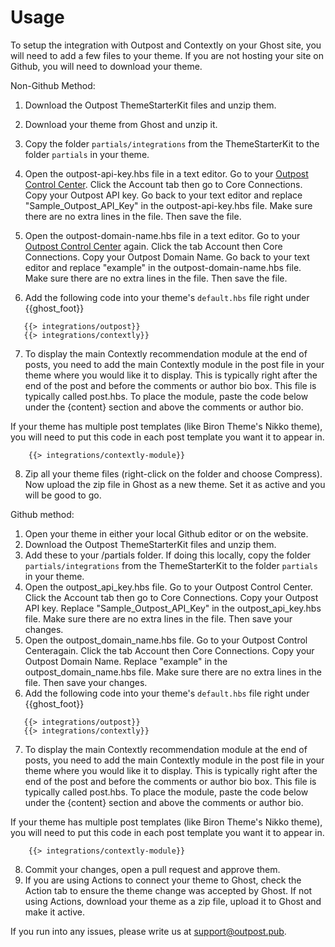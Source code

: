 # Usage

To setup the integration with Outpost and Contextly on your Ghost site, you will need to add a few files to your theme. If you are not hosting your site on Github, you will need to download your theme.

Non-Github Method:

1. Download the Outpost ThemeStarterKit files and unzip them.

2. Download your theme from Ghost and unzip it.

3. Copy the folder `partials/integrations` from the ThemeStarterKit to the folder `partials` in your theme.

4. Open the outpost-api-key.hbs file in a text editor. Go to your [Outpost Control Center](https://admin.outpost.pub). Click the Account tab then go to Core Connections. Copy your Outpost API key. Go back to your text editor and replace "Sample_Outpost_API_Key" in the outpost-api-key.hbs file. Make sure there are no extra lines in the file. Then save the file.

5. Open the outpost-domain-name.hbs file in a text editor. Go to your [Outpost Control Center](https://admin.outpost.pub) again. Click the tab Account then Core Connections. Copy your Outpost Domain Name. Go back to your text editor and replace "example" in the outpost-domain-name.hbs file. Make sure there are no extra lines in the file. Then save the file.

6. Add the following code into your theme's `default.hbs` file right under {{ghost_foot}}

```
   {{> integrations/outpost}}
   {{> integrations/contextly}}
``` 

7. To display the main Contextly recommendation module at the end of posts, you need to add the main Contextly module in the post file in your theme where you would like it to display. This is typically right after the end of the post and before the comments or author bio box. This file is typically called post.hbs. To place the module, paste the code below under the {content} section and above the comments or author bio. 

If your theme has multiple post templates (like Biron Theme's Nikko theme), you will need to put this code in each post template you want it to appear in.

```
    {{> integrations/contextly-module}}
```

8. Zip all your theme files (right-click on the folder and choose Compress). Now upload the zip file in Ghost as a new theme. Set it as active and you will be good to go.

Github method:

1. Open your theme in either your local Github editor or on the website.
2. Download the Outpost ThemeStarterKit files and unzip them.
3. Add these to your /partials folder. If doing this locally, copy the folder `partials/integrations` from the ThemeStarterKit to the folder `partials` in your theme.
4. Open the outpost_api_key.hbs file. Go to your <a hre="https://admin.outpost.pub">Outpost Control Center</a>. Click the Account tab then go to Core Connections. Copy your Outpost API key. Replace "Sample_Outpost_API_Key" in the outpost_api_key.hbs file. Make sure there are no extra lines in the file. Then save your changes.
5. Open the outpost_domain_name.hbs file. Go to your <a hre="https://admin.outpost.pub">Outpost Control Center</a>again. Click the tab Account then Core Connections. Copy your Outpost Domain Name. Replace "example" in the outpost_domain_name.hbs file. Make sure there are no extra lines in the file. Then save your changes.
6. Add the following code into your theme's `default.hbs` file right under {{ghost_foot}}

```
   {{> integrations/outpost}}
   {{> integrations/contextly}}
``` 

7. To display the main Contextly recommendation module at the end of posts, you need to add the main Contextly module in the post file in your theme where you would like it to display. This is typically right after the end of the post and before the comments or author bio box. This file is typically called post.hbs. To place the module, paste the code below under the {content} section and above the comments or author bio. 

If your theme has multiple post templates (like Biron Theme's Nikko theme), you will need to put this code in each post template you want it to appear in.

```
    {{> integrations/contextly-module}}
```
8. Commit your changes, open a pull request and approve them.
9. If you are using Actions to connect your theme to Ghost, check the Action tab to ensure the theme change was accepted by Ghost. If not using Actions, download your theme as a zip file, upload it to Ghost and make it active.


If you run into any issues, please write us at support@outpost.pub.
